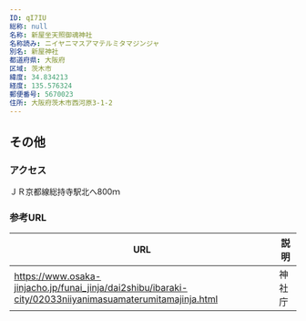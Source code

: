```yaml
---
ID: qI7IU
総称: null
名称: 新屋坐天照御魂神社
名称読み: ニイヤニマスアマテルミタマジンジャ
別名: 新屋神社
都道府県: 大阪府
区域: 茨木市
緯度: 34.834213
経度: 135.576324
郵便番号: 5670023
住所: 大阪府茨木市西河原3-1-2
---
```


## その他

### アクセス

ＪＲ京都線総持寺駅北へ800ｍ

### 参考URL

| URL                                                                                                      | 説明   |
| -------------------------------------------------------------------------------------------------------- | ------ |
| https://www.osaka-jinjacho.jp/funai_jinja/dai2shibu/ibaraki-city/02033niiyanimasuamaterumitamajinja.html | 神社庁 |
